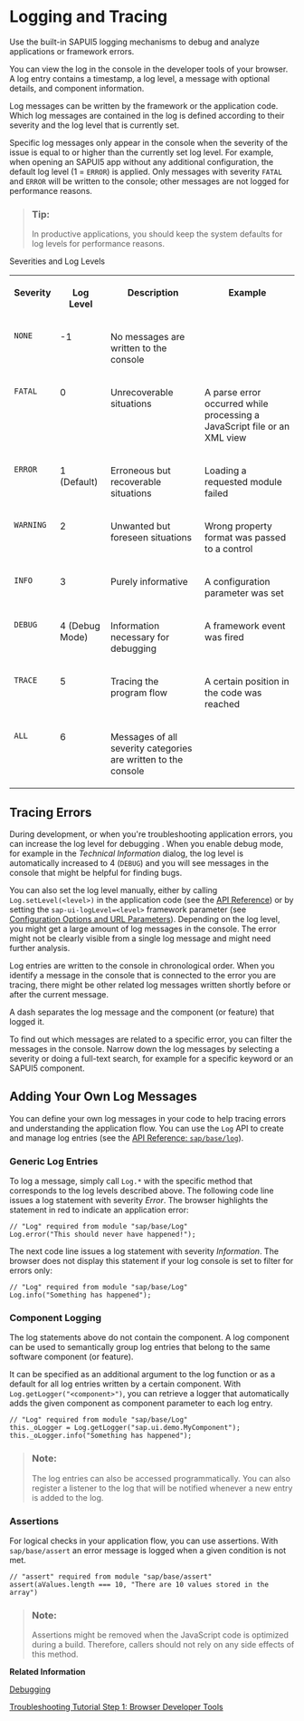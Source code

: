 <!-- loio9f4d62c6648a423d85aaf2bfc2c7ddfe -->

# Logging and Tracing

Use the built-in SAPUI5 logging mechanisms to debug and analyze applications or framework errors.

You can view the log in the console in the developer tools of your browser. A log entry contains a timestamp, a log level, a message with optional details, and component information.

Log messages can be written by the framework or the application code. Which log messages are contained in the log is defined according to their severity and the log level that is currently set.

Specific log messages only appear in the console when the severity of the issue is equal to or higher than the currently set log level. For example, when opening an SAPUI5 app without any additional configuration, the default log level \(1 = `ERROR`\) is applied. Only messages with severity `FATAL` and `ERROR` will be written to the console; other messages are not logged for performance reasons.

> ### Tip:  
> In productive applications, you should keep the system defaults for log levels for performance reasons.

<a name="loio9f4d62c6648a423d85aaf2bfc2c7ddfe__table_ihz_4ld_xz"/>Severities and Log Levels


<table>
<tr>
<th valign="top">

Severity



</th>
<th valign="top">

Log Level



</th>
<th valign="top">

Description



</th>
<th valign="top">

Example



</th>
</tr>
<tr>
<td valign="top">

 `NONE` 



</td>
<td valign="top">

\-1



</td>
<td valign="top">

No messages are written to the console



</td>
<td valign="top">



</td>
</tr>
<tr>
<td valign="top">

 `FATAL` 



</td>
<td valign="top">

0



</td>
<td valign="top">

Unrecoverable situations



</td>
<td valign="top">

A parse error occurred while processing a JavaScript file or an XML view



</td>
</tr>
<tr>
<td valign="top">

 `ERROR` 



</td>
<td valign="top">

1 \(Default\)



</td>
<td valign="top">

Erroneous but recoverable situations



</td>
<td valign="top">

Loading a requested module failed



</td>
</tr>
<tr>
<td valign="top">

 `WARNING` 



</td>
<td valign="top">

2



</td>
<td valign="top">

Unwanted but foreseen situations



</td>
<td valign="top">

Wrong property format was passed to a control



</td>
</tr>
<tr>
<td valign="top">

 `INFO` 



</td>
<td valign="top">

3



</td>
<td valign="top">

Purely informative



</td>
<td valign="top">

A configuration parameter was set



</td>
</tr>
<tr>
<td valign="top">

 `DEBUG` 



</td>
<td valign="top">

4 \(Debug Mode\)



</td>
<td valign="top">

Information necessary for debugging



</td>
<td valign="top">

A framework event was fired



</td>
</tr>
<tr>
<td valign="top">

 `TRACE` 



</td>
<td valign="top">

5



</td>
<td valign="top">

Tracing the program flow



</td>
<td valign="top">

A certain position in the code was reached



</td>
</tr>
<tr>
<td valign="top">

 `ALL` 



</td>
<td valign="top">

6



</td>
<td valign="top">

Messages of all severity categories are written to the console



</td>
<td valign="top">



</td>
</tr>
</table>



<a name="loio9f4d62c6648a423d85aaf2bfc2c7ddfe__section_wmr_fnd_xz"/>

## Tracing Errors

During development, or when you're troubleshooting application errors, you can increase the log level for debugging . When you enable debug mode, for example in the *Technical Information* dialog, the log level is automatically increased to 4 \(`DEBUG`\) and you will see messages in the console that might be helpful for finding bugs.

You can also set the log level manually, either by calling `Log.setLevel(<level>)` in the application code \(see the [API Reference](https://ui5.sap.com/#/api/module:sap/base/Log%23methods/sap/base/Log.setLevel)\) or by setting the `sap-ui-logLevel=<level>` framework parameter \(see [Configuration Options and URL Parameters](configuration-options-and-url-parameters-91f2d03.md)\). Depending on the log level, you might get a large amount of log messages in the console. The error might not be clearly visible from a single log message and might need further analysis.

Log entries are written to the console in chronological order. When you identify a message in the console that is connected to the error you are tracing, there might be other related log messages written shortly before or after the current message.

A dash separates the log message and the component \(or feature\) that logged it.

To find out which messages are related to a specific error, you can filter the messages in the console. Narrow down the log messages by selecting a severity or doing a full-text search, for example for a specific keyword or an SAPUI5 component.



<a name="loio9f4d62c6648a423d85aaf2bfc2c7ddfe__section_g5r_gnd_xz"/>

## Adding Your Own Log Messages

You can define your own log messages in your code to help tracing errors and understanding the application flow. You can use the `Log` API to create and manage log entries \(see the [API Reference: `sap/base/log`](https://ui5.sap.com/#/api/module%3Asap%2Fbase%2FLog)\).



### Generic Log Entries

To log a message, simply call `Log.*` with the specific method that corresponds to the log levels described above. The following code line issues a log statement with severity *Error*. The browser highlights the statement in red to indicate an application error:

```
// "Log" required from module "sap/base/Log"
Log.error("This should never have happened!");
```

The next code line issues a log statement with severity *Information*. The browser does not display this statement if your log console is set to filter for errors only:

```
// "Log" required from module "sap/base/Log"
Log.info("Something has happened");
```



### Component Logging

The log statements above do not contain the component. A log component can be used to semantically group log entries that belong to the same software component \(or feature\).

It can be specified as an additional argument to the log function or as a default for all log entries written by a certain component. With `Log.getLogger("<component>")`, you can retrieve a logger that automatically adds the given component as component parameter to each log entry.

```
// "Log" required from module "sap/base/Log"
this._oLogger = Log.getLogger("sap.ui.demo.MyComponent");
this._oLogger.info("Something has happened");
```

> ### Note:  
> The log entries can also be accessed programmatically. You can also register a listener to the log that will be notified whenever a new entry is added to the log.



### Assertions

For logical checks in your application flow, you can use assertions. With `sap/base/assert` an error message is logged when a given condition is not met.

```
// "assert" required from module "sap/base/assert"
assert(aValues.length === 10, "There are 10 values stored in the array")
```

> ### Note:  
> Assertions might be removed when the JavaScript code is optimized during a build. Therefore, callers should not rely on any side effects of this method.

**Related Information**  


[Debugging](debugging-c9b0f8c.md#loioc9b0f8cca852443f9b8d3bf8ba5626ab "When developing apps, searching for bugs is an inevitable part of the process. To analyze an issue, you can use the developer tools of your browser and built-in SAPUI5 tools. In this section, we give an overview of the SAPUI5 tools you can use when debugging. To learn more about the developer tools of your browser, check the documentation of the browser.")

[Troubleshooting Tutorial Step 1: Browser Developer Tools](../03_Get-Started/step-1-browser-developer-tools-eadd60a.md "In this step, you will learn how to use your browser's developers tools to troubleshoot your SAPUI5 app.")

